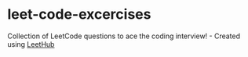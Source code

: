 # leet-code-excercises
Collection of LeetCode questions to ace the coding interview! - Created using [LeetHub](https://github.com/QasimWani/LeetHub)
